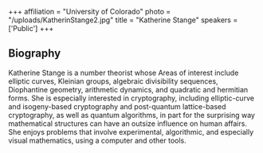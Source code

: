 +++
affiliation = "University of Colorado"
photo = "/uploads/KatherinStange2.jpg"
title = "Katherine Stange"
speakers = ['Public']
+++
## Biography

Katherine Stange is a number theorist whose Areas of interest include elliptic
curves, Kleinian groups, algebraic divisibility sequences, Diophantine geometry,
arithmetic dynamics, and quadratic and hermitian forms. She is especially
interested in cryptography, including elliptic-curve and isogeny-based
cryptography and post-quantum lattice-based cryptography, as well as quantum
algorithms, in part for the surprising way mathematical structures can have an
outsize influence on human affairs. She enjoys problems that involve experimental,
algorithmic, and especially visual mathematics, using a computer and other
tools.
